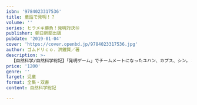 ```yaml
---
isbn: '9784023317536'
title: 童話で発明！？
volume: ''
series: ヒラメキ勝負！発明対決⑭
publisher: 朝日新聞出版
pubdate: '2019-01-04'
cover: 'https://cover.openbd.jp/9784023317536.jpg'
author: ゴムドリｃｏ．洪鐘賢／著
description: >-
  【自然科学/自然科学総記】「発明ゲーム」でチームメートになったユハン、カプス、シン。３人とも意見が合わず、何かひとつ決めるにも大騒ぎ。ちゃんと発明品を完成させることができるのか。透明マント、音の消火器など、面白い発明品を通じて、光の反射、音の原理な、科学理論を楽しく学べる。
price: '1200'
genre: ''
target: 児童
format: 全集・双書
content: 自然科学総記

---
```

